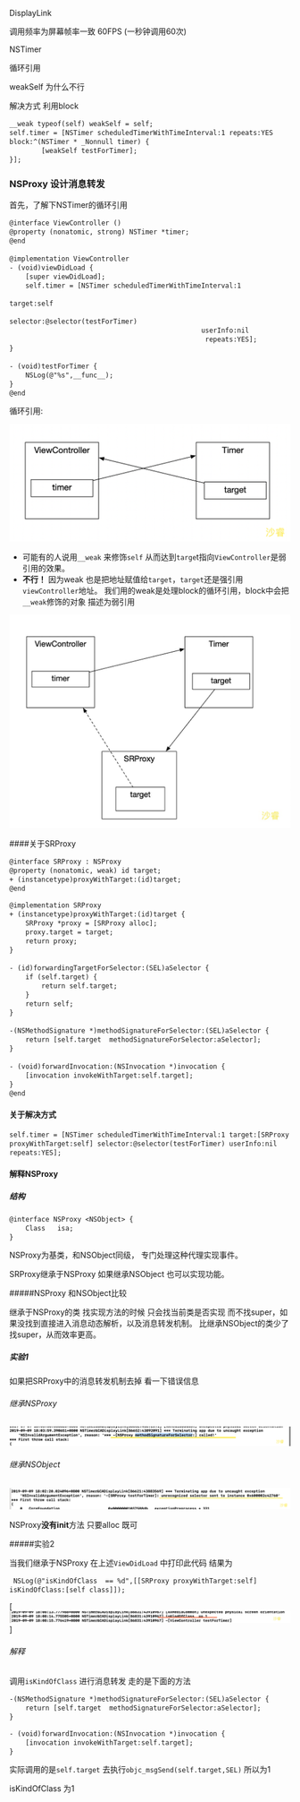DisplayLink

调用频率为屏幕帧率一致  60FPS  (一秒钟调用60次)



NSTimer

循环引用

weakSelf 为什么不行



解决方式 利用block

```objc
__weak typeof(self) weakSelf = self;
self.timer = [NSTimer scheduledTimerWithTimeInterval:1 repeats:YES block:^(NSTimer * _Nonnull timer) {
        [weakSelf testForTimer];
}];
```



### NSProxy 设计消息转发

首先，了解下NSTimer的循环引用
```objc
@interface ViewController ()
@property (nonatomic, strong) NSTimer *timer;
@end

@implementation ViewController  
- (void)viewDidLoad {
    [super viewDidLoad];
    self.timer = [NSTimer scheduledTimerWithTimeInterval:1 
			                  													target:self 
                                                selector:@selector(testForTimer)
                                                userInfo:nil
                                                 repeats:YES];
}

- (void)testForTimer {
    NSLog(@"%s",__func__);
}
@end
```



循环引用:

![Timer循环引用](images/Timer循环引用.png)

* 可能有的人说用`__weak` 来修饰`self`  从而达到`targe`t指向`ViewController`是弱引用的效果。
* **不行！**  因为weak 也是把地址赋值给`target`，`target`还是强引用`viewController`地址。 我们用的weak是处理block的循环引用，block中会把`__weak`修饰的对象 描述为弱引用



![Timer解决循环引用](images/Timer解决循环引用.png)



####关于SRProxy

```objc
@interface SRProxy : NSProxy
@property (nonatomic, weak) id target;
+ (instancetype)proxyWithTarget:(id)target;
@end

```

```objc
@implementation SRProxy
+ (instancetype)proxyWithTarget:(id)target {
    SRProxy *proxy = [SRProxy alloc];
    proxy.target = target;
    return proxy;
}

- (id)forwardingTargetForSelector:(SEL)aSelector {
    if (self.target) {
        return self.target;
    }
    return self;
}

-(NSMethodSignature *)methodSignatureForSelector:(SEL)aSelector {
    return [self.target  methodSignatureForSelector:aSelector];
}

- (void)forwardInvocation:(NSInvocation *)invocation {
    [invocation invokeWithTarget:self.target];
}
@end
```

#### 关于解决方式

```objc
self.timer = [NSTimer scheduledTimerWithTimeInterval:1 target:[SRProxy proxyWithTarget:self] selector:@selector(testForTimer) userInfo:nil repeats:YES];
```



#### 解释NSProxy

#####  结构

```objc
@interface NSProxy <NSObject> {
    Class	isa;
}
```

NSProxy为基类，和NSObject同级， 专门处理这种代理实现事件。

SRProxy继承于NSProxy  如果继承NSObject 也可以实现功能。  

#####NSProxy 和NSObject比较

继承于NSProxy的类 找实现方法的时候 只会找当前类是否实现 而不找super，如果没找到直接进入消息动态解析，以及消息转发机制。 比继承NSObject的类少了找super，从而效率更高。

##### 实验1

如果把SRProxy中的消息转发机制去掉 看一下错误信息

###### 继承NSProxy

![NSProxy错误](images/NSProxy错误.png)

###### 继承NSObject

![NSObject错误](images/NSObject错误.png)





NSProxy**没有init**方法  只要alloc 既可

#####实验2

当我们继承于NSProxy 在上述`ViewDidLoad` 中打印此代码 结果为

```objc
 NSLog(@"isKindOfClass  == %d",[[SRProxy proxyWithTarget:self] isKindOfClass:[self class]]);
```



[![image-20190909181029114](images/NSProxyIsKindOfClass.png)]

###### 解释

调用`isKindOfClass` 进行消息转发  走的是下面的方法

```objc
-(NSMethodSignature *)methodSignatureForSelector:(SEL)aSelector {
    return [self.target  methodSignatureForSelector:aSelector];
}
```



```objc
- (void)forwardInvocation:(NSInvocation *)invocation {
	[invocation invokeWithTarget:self.target];
}
```



实际调用的是`self.target` 去执行`objc_msgSend(self.target,SEL)` 所以为1

isKindOfClass 为1 



